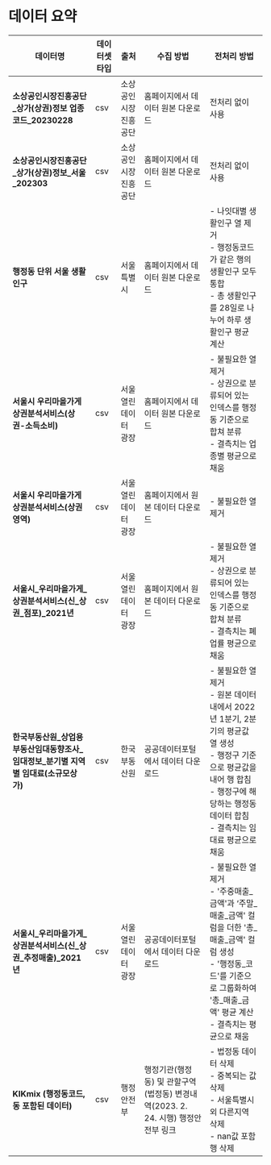 # 데이터 요약

| 데이터명 | 데이터셋 타입 | 출처 | 수집 방법 | 전처리 방법 |
| ----------- | ----------------------- | ---------------- | ---------------- | ------------------------ |
| **소상공인시장진흥공단_상가(상권)정보 업종코드_20230228** | csv | 소상공인시장진흥공단 | 홈페이지에서 데이터 원본 다운로드 | 전처리 없이 사용 |
| **소상공인시장진흥공단_상가(상권)정보_서울_202303** | csv | 소상공인시장진흥공단 | 홈페이지에서 데이터 원본 다운로드 | 전처리 없이 사용 |
| **행정동 단위 서울 생활인구** | csv | 서울특별시 | 홈페이지에서 데이터 원본 다운로드 | - 나잇대별 생활인구 열 제거<br>- 행정동코드가 같은 행의 생활인구 모두 통합<br>- 총 생활인구를 28일로 나누어 하루 생활인구 평균 계산 |
| **서울시 우리마을가게 상권분석서비스(상권-소득소비)** | csv | 서울 열린데이터 광장 | 홈페이지에서 데이터 원본 다운로드 | - 불필요한 열 제거<br>- 상권으로 분류되어 있는 인덱스를 행정동 기준으로 합쳐 분류<br>- 결측치는 업종별 평균으로 채움 |
| **서울시 우리마을가게 상권분석서비스(상권영역)** | csv | 서울 열린데이터 광장 | 홈페이지에서 원본 데이터 다운로드 | - 불필요한 열 제거 |
| **서울시_우리마을가게_상권분석서비스(신_상권_점포)_2021년** | csv | 서울 열린데이터 광장 | 홈페이지에서 원본 데이터 다운로드 | - 불필요한 열 제거<br>- 상권으로 분류되어 있는 인덱스를 행정동 기준으로 합쳐 분류<br>- 결측치는 폐업률 평균으로 채움 |
| **한국부동산원_상업용부동산임대동향조사_임대정보_분기별 지역별 임대료(소규모상가)** | csv | 한국부동산원 | 공공데이터포털에서 데이터 다운로드 | - 불필요한 열 제거<br>- 원본 데이터 내에서 2022년 1분기, 2분기의 평균값 열 생성<br>- 행정구 기준으로 평균값을 내어 행 합침<br>- 행정구에 해당하는 행정동 데이터 합침<br>- 결측치는 임대료 평균으로 채움 |
| **서울시_우리마을가게_상권분석서비스(신_상권_추정매출)_2021년** | csv | 서울 열린데이터 광장 | 공공데이터포털에서 데이터 다운로드 | - 불필요한 열 제거<br>- '주중매출_금액'과 ‘주말_매출_금액' 컬럼을 더한 '총_매출_금액' 컬럼 생성<br>- '행정동_코드'를 기준으로 그룹화하여 '총_매출_금액' 평균 계산<br>- 결측치는 평균으로 채움 |
| **KIKmix (행정동코드, 동 포함된 데이터)** | csv | 행정안전부 | 행정기관(행정동) 및 관할구역(법정동) 변경내역(2023. 2. 24. 시행) 행정안전부 링크 | - 법정동 데이터 삭제<br>- 중복되는 값 삭제<br>- 서울특별시 외 다른지역 삭제<br>- nan값 포함 행 삭제 |
